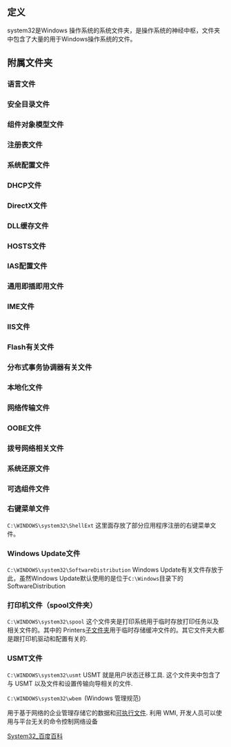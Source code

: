 ## 定义
system32是Windows 操作系统的系统文件夹，是操作系统的神经中枢，文件夹中包含了大量的用于Windows操作系统的文件。
## 附属文件夹
### 语言文件
### 安全目录文件
### 组件对象模型文件
### 注册表文件
### 系统配置文件
### DHCP文件
### DirectX文件
### DLL缓存文件
### HOSTS文件
### IAS配置文件
### 通用即插即用文件
### IME文件
### IIS文件
### Flash有关文件
### 分布式事务协调器有关文件
### 本地化文件
### 网络传输文件
### OOBE文件
### 拨号网络相关文件
### 系统还原文件
### 可选组件文件

### 右键菜单文件
`C:\WINDOWS\system32\ShellExt`
这里面存放了部分应用程序注册的右键菜单文件。
### Windows Update文件
`C:\WINDOWS\system32\SoftwareDistribution`
Windows Update有关文件存放于此，虽然Windows Update默认使用的是位于`C:\Windows`目录下的SoftwareDistribution
### 打印机文件（spool文件夹）
`C:\WINDOWS\system32\spool`
这个文件夹是打印系统用于临时存放打印任务以及相关文件的。其中的 Printers[子文件夹](https://baike.baidu.com/item/%E5%AD%90%E6%96%87%E4%BB%B6%E5%A4%B9?fromModule=lemma_inlink)用于临时存储缓冲文件的。其它文件夹大都是跟打印机驱动和配置有关的.
### USMT文件
`C:\WINDOWS\system32\usmt`
USMT 就是用户状态迁移工具. 这个文件夹中包含了与 USMT 以及文件和设置传输向导相关的文件.

`C:\WINDOWS\system32\wbem `(Windows 管理规范)

用于基于网络的企业管理存储它的数据和[可执行文件](https://baike.baidu.com/item/%E5%8F%AF%E6%89%A7%E8%A1%8C%E6%96%87%E4%BB%B6?fromModule=lemma_inlink). 利用 WMI, 开发人员可以使用与平台无关的命令控制网络设备

[System32_百度百科](https://baike.baidu.com/item/System32/7268040?fr=aladdin#3_23)